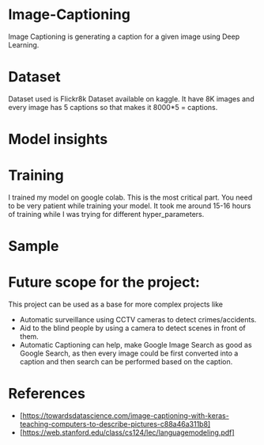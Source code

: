 # Image-Captioning
Image Captioning is generating a caption for a given image using Deep Learning.

# Dataset 
Dataset used is Flickr8k Dataset available on kaggle. It have 8K images and every image has 5 captions so that makes it 8000*5 = captions.

# Model insights

# Training
I trained my model on google colab. This is the most critical part. You need to be very patient while training your model. It took me around 15-16 hours of training while I was trying for different hyper_parameters.

# Sample

# Future scope for the project:
This project can be used as a base for more complex projects like 
- Automatic surveillance using CCTV cameras to detect crimes/accidents.
- Aid to the blind people by using a camera to detect scenes in front of them.
- Automatic Captioning can help, make Google Image Search as good as Google Search, as then every image could be first converted into a caption and then search can be performed based on the caption.

# References 
- [https://towardsdatascience.com/image-captioning-with-keras-teaching-computers-to-describe-pictures-c88a46a311b8]
- [https://web.stanford.edu/class/cs124/lec/languagemodeling.pdf]
